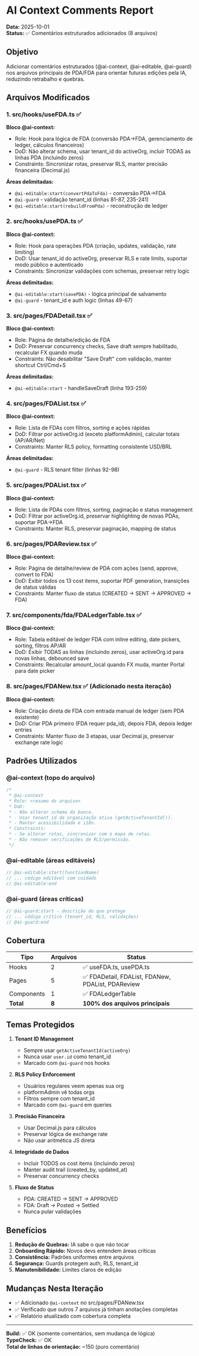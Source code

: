 # AI Context Comments Report

**Data:** 2025-10-01  
**Status:** ✅ Comentários estruturados adicionados (8 arquivos)

## Objetivo

Adicionar comentários estruturados (@ai-context, @ai-editable, @ai-guard) nos arquivos principais de PDA/FDA para orientar futuras edições pela IA, reduzindo retrabalho e quebras.

## Arquivos Modificados

### 1. src/hooks/useFDA.ts ✅
**Bloco @ai-context:**
- Role: Hook para lógica de FDA (conversão PDA→FDA, gerenciamento de ledger, cálculos financeiros)
- DoD: Não alterar schema, usar tenant_id do activeOrg, incluir TODAS as linhas PDA (incluindo zeros)
- Constraints: Sincronizar rotas, preservar RLS, manter precisão financeira (Decimal.js)

**Áreas delimitadas:**
- `@ai-editable:start(convertPdaToFda)` - conversão PDA→FDA
- `@ai-guard` - validação tenant_id (linhas 81-87, 235-241)
- `@ai-editable:start(rebuildFromPda)` - reconstrução de ledger

### 2. src/hooks/usePDA.ts ✅
**Bloco @ai-context:**
- Role: Hook para operações PDA (criação, updates, validação, rate limiting)
- DoD: Usar tenant_id do activeOrg, preservar RLS e rate limits, suportar modo público e autenticado
- Constraints: Sincronizar validações com schemas, preservar retry logic

**Áreas delimitadas:**
- `@ai-editable:start(savePDA)` - lógica principal de salvamento
- `@ai-guard` - tenant_id e auth logic (linhas 49-67)

### 3. src/pages/FDADetail.tsx ✅
**Bloco @ai-context:**
- Role: Página de detalhe/edição de FDA
- DoD: Preservar concurrency checks, Save draft sempre habilitado, recalcular FX quando muda
- Constraints: Não desabilitar "Save Draft" com validação, manter shortcut Ctrl/Cmd+S

**Áreas delimitadas:**
- `@ai-editable:start` - handleSaveDraft (linha 193-259)

### 4. src/pages/FDAList.tsx ✅
**Bloco @ai-context:**
- Role: Lista de FDAs com filtros, sorting e ações rápidas
- DoD: Filtrar por activeOrg.id (exceto platformAdmin), calcular totais (AP/AR/Net)
- Constraints: Manter RLS policy, formatting consistente USD/BRL

**Áreas delimitadas:**
- `@ai-guard` - RLS tenant filter (linhas 92-98)

### 5. src/pages/PDAList.tsx ✅
**Bloco @ai-context:**
- Role: Lista de PDAs com filtros, sorting, paginação e status management
- DoD: Filtrar por activeOrg.id, preservar highlighting de novas PDAs, suportar PDA→FDA
- Constraints: Manter RLS, preservar paginação, mapping de status

### 6. src/pages/PDAReview.tsx ✅
**Bloco @ai-context:**
- Role: Página de detalhe/review de PDA com ações (send, approve, convert to FDA)
- DoD: Exibir todos os 13 cost items, suportar PDF generation, transições de status válidas
- Constraints: Manter fluxo de status (CREATED → SENT → APPROVED → FDA)

### 7. src/components/fda/FDALedgerTable.tsx ✅
**Bloco @ai-context:**
- Role: Tabela editável de ledger FDA com inline editing, date pickers, sorting, filtros AP/AR
- DoD: Exibir TODAS as linhas (incluindo zeros), usar activeOrg.id para novas linhas, debounced save
- Constraints: Recalcular amount_local quando FX muda, manter Portal para date picker

### 8. src/pages/FDANew.tsx ✅ (Adicionado nesta iteração)
**Bloco @ai-context:**
- Role: Criação direta de FDA com entrada manual de ledger (sem PDA existente)
- DoD: Criar PDA primeiro (FDA requer pda_id), depois FDA, depois ledger entries
- Constraints: Manter fluxo de 3 etapas, usar Decimal.js, preservar exchange rate logic

## Padrões Utilizados

### @ai-context (topo do arquivo)
```typescript
/*
 * @ai-context
 * Role: <resumo do arquivo>
 * DoD:
 * - Não alterar schema do banco.
 * - Usar tenant_id da organização ativa (getActiveTenantId()).
 * - Manter acessibilidade e i18n.
 * Constraints:
 * - Se alterar rotas, sincronizar com o mapa de rotas.
 * - Não remover verificações de RLS/permissão.
 */
```

### @ai-editable (áreas editáveis)
```typescript
// @ai-editable:start(functionName)
// ... código editável com cuidado
// @ai-editable:end
```

### @ai-guard (áreas críticas)
```typescript
// @ai-guard:start - descrição do que protege
// ... código crítico (tenant_id, RLS, validações)
// @ai-guard:end
```

## Cobertura

| Tipo | Arquivos | Status |
|------|----------|--------|
| Hooks | 2 | ✅ useFDA.ts, usePDA.ts |
| Pages | 5 | ✅ FDADetail, FDAList, FDANew, PDAList, PDAReview |
| Components | 1 | ✅ FDALedgerTable |
| **Total** | **8** | **100% dos arquivos principais** |

## Temas Protegidos

1. **Tenant ID Management**
   - Sempre usar `getActiveTenantId(activeOrg)`
   - Nunca usar `user.id` como tenant_id
   - Marcado com `@ai-guard` nos hooks

2. **RLS Policy Enforcement**
   - Usuários regulares veem apenas sua org
   - platformAdmin vê todas orgs
   - Filtros sempre com tenant_id
   - Marcado com `@ai-guard` em queries

3. **Precisão Financeira**
   - Usar Decimal.js para cálculos
   - Preservar lógica de exchange rate
   - Não usar aritmética JS direta

4. **Integridade de Dados**
   - Incluir TODOS os cost items (incluindo zeros)
   - Manter audit trail (created_by, updated_at)
   - Preservar concurrency checks

5. **Fluxo de Status**
   - PDA: CREATED → SENT → APPROVED
   - FDA: Draft → Posted → Settled
   - Nunca pular validações

## Benefícios

1. **Redução de Quebras:** IA sabe o que não tocar
2. **Onboarding Rápido:** Novos devs entendem áreas críticas
3. **Consistência:** Padrões uniformes entre arquivos
4. **Segurança:** Guards protegem auth, RLS, tenant_id
5. **Manutenibilidade:** Limites claros de edição

## Mudanças Nesta Iteração

- ✅ Adicionado `@ai-context` no src/pages/FDANew.tsx
- ✅ Verificado que outros 7 arquivos já tinham anotações completas
- ✅ Relatório atualizado com cobertura completa

---

**Build:** ✅ OK (somente comentários, sem mudança de lógica)  
**TypeCheck:** ✅ OK  
**Total de linhas de orientação:** ~150 (puro comentário)

